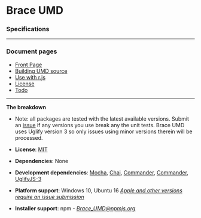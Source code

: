 
# Brace UMD
### Specifications

------

### Document pages
* [Front Page](https://github.com/restarian/brace_umd/blob/master/README.md)
* [Building UMD source](https://github.com/restarian/brace_umd/blob/master/doc/build.md)
* [Use with r.js](https://github.com/restarian/brace_umd/blob/master/doc/optimizer.md)
* [License](https://github.com/restarian/brace_umd/blob/master/doc/todo.md)
* [Todo](https://github.com/restarian/brace_umd/blob/master/doc/todo.md)

----

**The breakdown**
  * Note: all packages are tested with the latest available versions. Submit an [issue](https://github.com/restarian/brace_umd/issues) if any versions you use break any the unit tests. Brace UMD uses Uglify version 3 so only issues using minor versions therein will be processed.

* **License**: [MIT](https://github.com/restarian/brace_umd/blob/master/doc/license.md)
* **Dependencies**: None
* **Development dependencies**: [Mocha](https://www.npmjs.com/package/mocha), [Chai](https://www.npmjs.com/package/chai), [Commander](https://www.npmjs.com/package/commander), [Commander](https://www.npmjs.com/package/commander), [UglifyJS-3](https://www.npmjs.com/package/uglify-js)  
* **Platform support**: Windows 10, Ubuntu 16 *[Apple and other versions require an issue submission](https://github.com/restarian/brace_umd/issues)*
* **Installer support**: npm - *[Brace_UMD@npmjs.org ](https://www.npmjs.com/package/brace_umd)*
